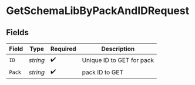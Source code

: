 # GetSchemaLibByPackAndIDRequest


## Fields

| Field                     | Type                      | Required                  | Description               |
| ------------------------- | ------------------------- | ------------------------- | ------------------------- |
| `ID`                      | *string*                  | :heavy_check_mark:        | Unique ID to GET for pack |
| `Pack`                    | *string*                  | :heavy_check_mark:        | pack ID to GET            |